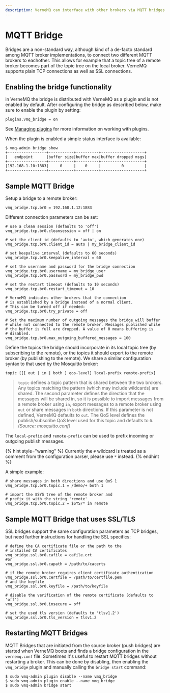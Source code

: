 ```yaml
---
description: VerneMQ can interface with other brokers via MQTT bridges.
---
```


# MQTT Bridge

Bridges are a non-standard way, although kind of a de-facto standard among MQTT broker implementations, to connect two different MQTT brokers to eachother. This allows for example that a topic tree of a remote broker becomes part of the topic tree on the local broker. VerneMQ supports plain TCP connections as well as SSL connections.

## Enabling the bridge functionality

in VerneMQ the bridge is distributed with VerneMQ as a plugin and is not enabled by default. After configuring the bridge as described below, make sure to enable the plugin by setting:

```text
plugins.vmq_bridge = on
```

See [Managing plugins](plugins.md) for more information on working with plugins.

When the plugin is enabled a simple status interface is available:

```text
$ vmq-admin bridge show
+-----------------+-----------+----------+-------------------+
|   endpoint      |buffer size|buffer max|buffer dropped msgs|
+-----------------+-----------+----------+-------------------+
|192.168.1.10:1883|     0     |    0     |         0         |
+-----------------+-----------+----------+-------------------+
```

## Sample MQTT Bridge

Setup a bridge to a remote broker:

```text
vmq_bridge.tcp.br0 = 192.168.1.12:1883
```

Different connection parameters can be set:

```text
# use a clean session (defaults to 'off')
vmq_bridge.tcp.br0.cleansession = off | on

# set the client id (defaults to 'auto', which generates one)
vmq_bridge.tcp.br0.client_id = auto | my_bridge_client_id

# set keepalive interval (defaults to 60 seconds)
vmq_bridge.tcp.br0.keepalive_interval = 60

# set the username and password for the bridge connection
vmq_bridge.tcp.br0.username = my_bridge_user
vmq_bridge.tcp.br0.password = my_bridge_pwd

# set the restart timeout (defaults to 10 seconds)
vmq_bridge.tcp.br0.restart_timeout = 10

# VerneMQ indicates other brokers that the connection
# is established by a bridge instead of a normal client.
# This can be turned off if needed:
vmq_bridge.tcp.br0.try_private = off

# Set the maximum number of outgoing messages the bridge will buffer
# while not connected to the remote broker. Messages published while
# the buffer is full are dropped. A value of 0 means buffering is
# disabled.
vmq_bridge.tcp.br0.max_outgoing_buffered_messages = 100
```

Define the topics the bridge should incorporate in its local topic tree \(by subscribing to the remote\), or the topics it should export to the remote broker \(by publishing to the remote\). We share a similar configuration syntax to that used by the Mosquitto broker:

```text
topic [[[ out | in | both ] qos-level] local-prefix remote-prefix]
```

> `topic` defines a topic pattern that is shared between the two brokers. Any topics matching the pattern \(which may include wildcards\) are shared. The second parameter defines the direction that the messages will be shared in, so it is possible to import messages from a remote broker using `in`, export messages to a remote broker using `out` or share messages in `both` directions. If this parameter is not defined, VerneMQ defaults to `out`. The QoS level defines the publish/subscribe QoS level used for this topic and defaults to `0`. _\(Source: mosquitto.conf\)_

The `local-prefix` and `remote-prefix` can be used to prefix incoming or outgoing publish messages.

{% hint style="warning" %}
Currently the `#` wildcard is treated as a comment from the configuration parser, please use `*` instead.
{% endhint %}

A simple example:

```text
# share messages in both directions and use QoS 1
vmq_bridge.tcp.br0.topic.1 = /demo/+ both 1

# import the $SYS tree of the remote broker and
# prefix it with the string 'remote'
vmq_bridge.tcp.br0.topic.2 = $SYS/* in remote
```

## Sample MQTT Bridge that uses SSL/TLS

SSL bridges support the same configuration parameters as TCP bridges, but need further instructions for handling the SSL specifics:

```text
# define the CA certificate file or the path to the
# installed CA certificates
vmq_bridge.ssl.br0.cafile = cafile.crt
#or
vmq_bridge.ssl.br0.capath = /path/to/cacerts

# if the remote broker requires client certificate authentication
vmq_bridge.ssl.br0.certfile = /path/to/certfile.pem
# and the keyfile
vmq_bridge.ssl.br0.keyfile = /path/to/keyfile

# disable the verification of the remote certificate (defaults to 'off')
vmq_bridge.ssl.br0.insecure = off

# set the used tls version (defaults to 'tlsv1.2')
vmq_bridge.ssl.br0.tls_version = tlsv1.2
```

## Restarting MQTT Bridges

MQTT Bridges that are initiated from the source broker (push bridges) are started when VerneMQ boots and finds a bridge configuration in the `vernemq.conf` file.
Sometimes it's useful to restart MQTT bridges without restarting a broker. This can be done by disabling, then enabling the `vmq_bridge` plugin and manually calling the `bridge start` command:

```text
$ sudo vmq-admin plugin disable --name vmq_bridge
$ sudo vmq-admin plugin enable --name vmq_bridge
$ sudo vmq-admin bridge start
```
